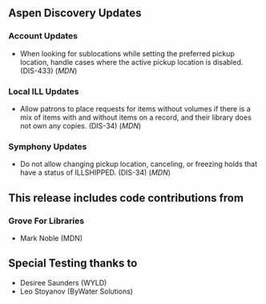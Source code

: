 ## Aspen Discovery Updates
### Account Updates
- When looking for sublocations while setting the preferred pickup location, handle cases where the active pickup location is disabled. (DIS-433) (*MDN*)

### Local ILL Updates
- Allow patrons to place requests for items without volumes if there is a mix of items with and without items on a record, and their library does not own any copies. (DIS-34) (*MDN*)

### Symphony Updates
- Do not allow changing pickup location, canceling, or freezing holds that have a status of ILLSHIPPED. (DIS-34) (*MDN*)

## This release includes code contributions from
### Grove For Libraries
- Mark Noble (MDN)

## Special Testing thanks to
- Desiree Saunders (WYLD)
- Leo Stoyanov (ByWater Solutions)
